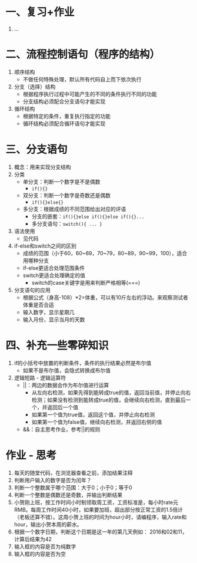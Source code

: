 # 一、复习+作业
1. ...

# 二、流程控制语句（程序的结构）
1. 顺序结构
    - 不做任何特殊处理，默认所有代码自上而下依次执行
2. 分支（选择）结构
    - 根据程序执行过程中可能产生的不同的条件执行不同的功能
    - 分支结构必须配合分支语句才能实现
3. 循环结构
    - 根据特定的条件，重复执行指定的功能
    - 循环结构必须配合循环语句才能实现

# 三、分支语句
1. 概念：用来实现分支结构
2. 分类
    - 单分支：判断一个数字是不是偶数
        - `if(){}`
    - 双分支：判断一个数字是奇数还是偶数
        - `if(){}else{}`
    - 多分支：根据成绩的不同范围给出对应的评语
        - 分支的嵌套：`if(){}else if(){}else if(){}...`
        - 多分支语句：`switch(){ ... }`
3. 语法使用
    - 见代码
4. if-else和switch之间的区别
    - 成绩的范围（小于60，60~69，70~79，80~89，90~99，100），适合用哪种分支
    - if-else更适合处理范围条件
    - switch更适合处理确定的值
        - switch的case关键字是用来判断严格相等(===)
5. 分支语句的应用
    - 根据公式（身高-108）*2=体重，可以有10斤左右的浮动。来观察测试者体重是否合适
    - 输入数字，显示星期几
    - 输入月份，显示当月的天数

# 四、补充一些零碎知识
1. if的小括号中放置的判断条件，条件的执行结果必然是布尔值
    - 如果不是布尔值，会隐式转换成布尔值
2. 逻辑短路 - 逻辑运算符
    - ||：两边的数据会作为布尔值进行运算
        - 从左向右检测，如果先得到能转成true的值，返回当前值，并停止向右检测；如果没有检测到能转成true的值，会继续向右检测，直到最后一个，并返回后一个值
        - 如果第一个值为true值，返回这个值，并停止向右检测
        - 如果第一个值为false值，继续向右检测，并返回右侧的值
    - &&：自主思考作业，参考||的规则

# 作业 - 思考
1. 每天的随堂代码，在浏览器查看之前，添加结果注释
2. 判断用户输入的数字是否为闰年？
3. 判断一个整数属于哪个范围：大于0；小于0；等于0
4. 判断一个整数是偶数还是奇数，并输出判断结果
5. 小贺刚上班，按工作时间小时制领取周工资，工资标准是，每小时rate元RMB。每周工作时间40小时，如果要加班，超出部分按正常工资的1.5倍计（老板还算不错）。这周小贺上班的时间为hour小时，请编程序，输入rate和hour，输出小贺本周的薪水。 
6. 根据一个数字日期，判断这个日期是这一年的第几天例如： 2016和02和11，计算后结果为42
7. 输入框的内容是否为纯数字
8. 输入框的内容是否为空